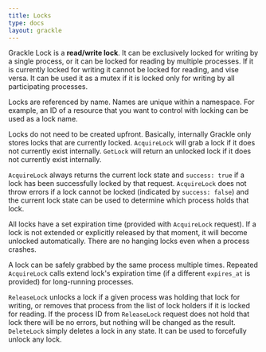 ```yaml
---
title: Locks
type: docs
layout: grackle
---
```


Grackle Lock is a **read/write lock**. It can be exclusively locked for writing by a single process, or it can be locked 
for reading by multiple processes. If it is currently locked for writing it cannot be locked for reading, and vise versa.
It can be used it as a mutex if it is locked only for writing by all participating processes.

Locks are referenced by name. Names are unique within a namespace. For example, an ID of a resource that you want to 
control with locking can be used as a lock name.

Locks do not need to be created upfront. Basically, internally Grackle only stores locks that are currently locked. 
`AcquireLock` will grab a lock if it does not currently exist internally. `GetLock` will return an unlocked lock if it
does not currently exist internally.

`AcquireLock` always returns the current lock state and `success: true` if a lock has been successfully locked by that
request. `AcquireLock` does not throw errors if a lock cannot be locked (indicated by `success: false`) and the current
lock state can be used to determine which process holds that lock.

All locks have a set expiration time (provided with `AcquireLock` request). If a lock is not extended or explicitly 
released by that moment, it will become unlocked automatically. There are no hanging locks even when a process crashes.

A lock can be safely grabbed by the same process multiple times. Repeated `AcquireLock` calls extend lock's expiration 
time (if a different `expires_at` is provided) for long-running processes.

`ReleaseLock` unlocks a lock if a given process was holding that lock for writing, or removes that process from the list
of lock holders if it is locked for reading. If the process ID from `ReleaseLock` request does not hold that 
lock there will be no errors, but nothing will be changed as the result. `DeleteLock` simply deletes a lock in any state.
It can be used to forcefully unlock any lock. 
